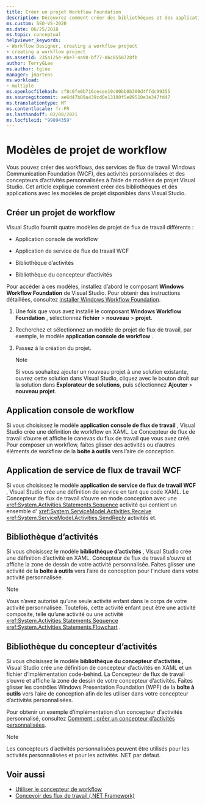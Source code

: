 ```yaml
---
title: Créer un projet Workflow Foundation
description: Découvrez comment créer des bibliothèques et des applications avec les modèles de projet disponibles dans Visual Studio.
ms.custom: SEO-VS-2020
ms.date: 06/25/2018
ms.topic: conceptual
helpviewer_keywords:
- Workflow Designer, creating a workflow project
- creating a workflow project
ms.assetid: 235a125e-ebe7-4a98-bf77-86c8558728fb
author: TerryGLee
ms.author: tglee
manager: jmartens
ms.workload:
- multiple
ms.openlocfilehash: cf8c0fe0b716cecee19c00bb0b300d4ffdc99355
ms.sourcegitcommit: ae6d47b09a439cd0e13180f5e89510e3e347fd47
ms.translationtype: MT
ms.contentlocale: fr-FR
ms.lasthandoff: 02/08/2021
ms.locfileid: "99894359"
---
```

# <a name="workflow-project-templates"></a>Modèles de projet de workflow

Vous pouvez créer des workflows, des services de flux de travail Windows Communication Foundation (WCF), des activités personnalisées et des concepteurs d’activités personnalisées à l’aide de modèles de projet Visual Studio. Cet article explique comment créer des bibliothèques et des applications avec les modèles de projet disponibles dans Visual Studio.

## <a name="create-a-workflow-project"></a>Créer un projet de workflow

Visual Studio fournit quatre modèles de projet de flux de travail différents :

- Application console de workflow

- Application de service de flux de travail WCF

- Bibliothèque d’activités

- Bibliothèque du concepteur d’activités

Pour accéder à ces modèles, installez d’abord le composant **Windows Workflow Foundation** de Visual Studio. Pour obtenir des instructions détaillées, consultez [installer Windows Workflow Foundation](developing-applications-with-the-workflow-designer.md#install-windows-workflow-foundation).

1. Une fois que vous avez installé le composant **Windows Workflow Foundation** , sélectionnez **fichier**  >  **nouveau**  >  **projet**.

1. Recherchez et sélectionnez un modèle de projet de flux de travail, par exemple, le modèle **application console de workflow** .

1. Passez à la création du projet.

   > [!NOTE]
   > Si vous souhaitez ajouter un nouveau projet à une solution existante, ouvrez cette solution dans Visual Studio, cliquez avec le bouton droit sur la solution dans **Explorateur de solutions**, puis sélectionnez **Ajouter**  >  **nouveau projet**.

## <a name="workflow-console-app"></a>Application console de workflow

Si vous choisissez le modèle **application console de flux de travail** , Visual Studio crée une définition de workflow en XAML. Le Concepteur de flux de travail s’ouvre et affiche le canevas du flux de travail que vous avez créé. Pour composer un workflow, faites glisser des activités ou d’autres éléments de workflow de la **boîte à outils** vers l’aire de conception.

## <a name="wcf-workflow-service-app"></a>Application de service de flux de travail WCF

Si vous choisissez le modèle **application de service de flux de travail WCF** , Visual Studio crée une définition de service en tant que code XAML. Le Concepteur de flux de travail s’ouvre en mode conception avec une <xref:System.Activities.Statements.Sequence> activité qui contient un ensemble d' <xref:System.ServiceModel.Activities.Receive> <xref:System.ServiceModel.Activities.SendReply> activités et.

## <a name="activity-library"></a>Bibliothèque d’activités

Si vous choisissez le modèle **bibliothèque d’activités** , Visual Studio crée une définition d’activité en XAML. Concepteur de flux de travail s’ouvre et affiche la zone de dessin de votre activité personnalisée. Faites glisser une activité de la **boîte à outils** vers l’aire de conception pour l’inclure dans votre activité personnalisée.

> [!NOTE]
> Vous n’avez autorisé qu’une seule activité enfant dans le corps de votre activité personnalisée. Toutefois, cette activité enfant peut être une activité composite, telle qu’une activité ou une activité <xref:System.Activities.Statements.Sequence> <xref:System.Activities.Statements.Flowchart> .

## <a name="activity-designer-library"></a>Bibliothèque du concepteur d’activités

Si vous choisissez le modèle **bibliothèque du concepteur d’activités** , Visual Studio crée une définition de concepteur d’activités en XAML et un fichier d’implémentation code-behind. La Concepteur de flux de travail s’ouvre et affiche la zone de dessin de votre concepteur d’activités. Faites glisser les contrôles Windows Presentation Foundation (WPF) de la **boîte à outils** vers l’aire de conception afin de les utiliser dans votre concepteur d’activités personnalisées.

Pour obtenir un exemple d’implémentation d’un concepteur d’activités personnalisé, consultez [Comment : créer un concepteur d’activités personnalisées](/dotnet/framework/windows-workflow-foundation/how-to-create-a-custom-activity-designer).

> [!NOTE]
> Les concepteurs d’activités personnalisées peuvent être utilisés pour les activités personnalisées et pour les activités .NET par défaut.

## <a name="see-also"></a>Voir aussi

- [Utiliser le concepteur de workflow](developing-applications-with-the-workflow-designer.md)
- [Concevoir des flux de travail (.NET Framework)](/dotnet/framework/windows-workflow-foundation/designing-workflows)

